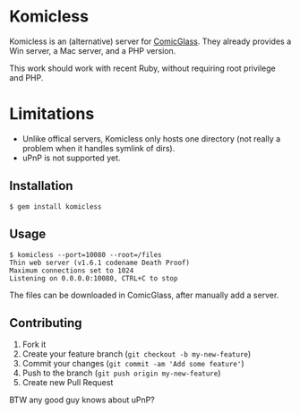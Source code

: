 # Komicless

Komicless is an (alternative) server for [ComicGlass](http://comicglass.net/).
They already provides a Win server, a Mac server, and a PHP version.

This work should work with recent Ruby, without requiring root privilege and PHP.

# Limitations

- Unlike offical servers, Komicless only hosts one directory (not really a problem when it handles symlink of dirs).
- uPnP is not supported yet.

## Installation

    $ gem install komicless

## Usage

    $ komicless --port=10080 --root=/files
    Thin web server (v1.6.1 codename Death Proof)
    Maximum connections set to 1024
    Listening on 0.0.0.0:10080, CTRL+C to stop

The files can be downloaded in ComicGlass, after manually add a server.

## Contributing

1. Fork it
2. Create your feature branch (`git checkout -b my-new-feature`)
3. Commit your changes (`git commit -am 'Add some feature'`)
4. Push to the branch (`git push origin my-new-feature`)
5. Create new Pull Request

BTW any good guy knows about uPnP?
